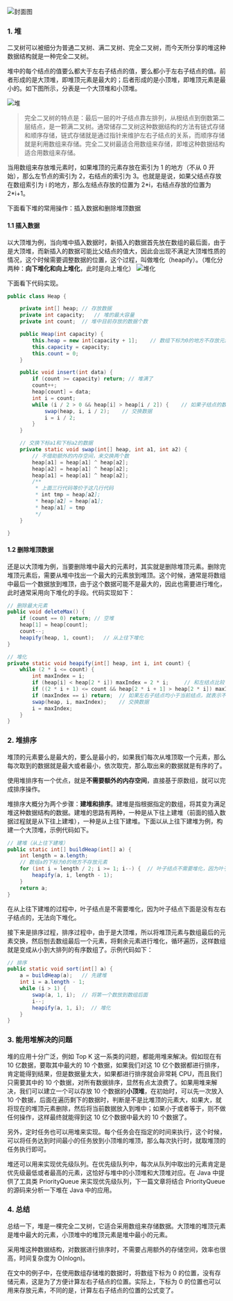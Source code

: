 ![封面图](https://imgkr.cn-bj.ufileos.com/341f1d10-6505-4eda-b94d-74cf1de48ff0.jpg)

### 1. 堆

二叉树可以被细分为普通二叉树、满二叉树、完全二叉树，而今天所分享的堆这种数据结构就是一种完全二叉树。

堆中的每个结点的值要么都大于左右子结点的值，要么都小于左右子结点的值。前者形成的是大顶堆，即堆顶元素是最大的；后者形成的是小顶堆，即堆顶元素是最小的。如下图所示，分表是一个大顶堆和小顶堆。

![堆](https://imgkr.cn-bj.ufileos.com/0cb405b8-0354-4a52-aa91-df760c0a4e19.png)


> 完全二叉树的特点是：最后一层的叶子结点靠左排列，从根结点到倒数第二层结点，是一颗满二叉树。通常储存二叉树这种数据结构的方法有链式存储和顺序存储，链式存储就是通过指针来维护左右子结点的关系，而顺序存储就是利用数组来存储。完全二叉树最适合用数组来存储，即堆这种数据结构适合用数组来存储。

当用数组来存放堆元素时，如果堆顶的元素存放在索引为 1 的地方（不从 0 开始），那么左节点的索引为 2，右结点的索引为 3。也就是是说，如果父结点存放在数组索引为 i 的地方，那么左结点存放的位置为 2\*i，右结点存放的位置为 2\*i+1。

下面看下堆的常用操作：插入数据和删除堆顶数据

#### 1.1 插入数据

以大顶堆为例，当向堆中插入数据时，新插入的数据首先放在数组的最后面，由于是大顶堆，而新插入的数据可能比父结点的值大，因此会出现不满足大顶堆性质的情况，这个时候需要调整数据的位置，这个过程，叫做堆化（heapify）。（堆化分两种：**向下堆化和向上堆化**，此时是向上堆化）
![堆化](https://imgkr.cn-bj.ufileos.com/70dd3709-aec6-49db-9292-e92de416d90f.png)


下面看下代码实现。

```java
public class Heap {

    private int[] heap; // 存放数据
    private int capacity;   // 堆的最大容量
    private int count;  // 堆中目前存放的数据个数

    public Heap(int capacity) {
        this.heap = new int[capacity + 1];    // 数组下标为0的地方不存放元素（这样计算左右子结点的位置的时候，方便表示）
        this.capacity = capacity;
        this.count = 0;
    }

    public void insert(int data) {
        if (count >= capacity) return; // 堆满了
        count++;
        heap[count] = data;
        int i = count;
        while (i / 2 > 0 && heap[i] > heap[i / 2]) {    // 如果子结点的数据比父结点大，就堆化，交换位置
            swap(heap, i, i / 2);    // 交换数据
            i = i / 2;
        }
    }

    // 交换下标a1和下标a2的数据
    private static void swap(int[] heap, int a1, int a2) {
        // 不借助额外的内存空间，来交换两个数
        heap[a1] = heap[a1] ^ heap[a2];
        heap[a2] = heap[a1] ^ heap[a2];
        heap[a1] = heap[a1] ^ heap[a2];
        /**
         * 上面三行代码等价于这几行代码
         * int tmp = heap[a2];
         * heap[a2] = heap[a1];
         * heap[a1] = tmp
         */
    }

}
```

#### 1.2 删除堆顶数据

还是以大顶堆为例，当要删除堆中最大的元素时，其实就是删除堆顶元素。删除完堆顶元素后，需要从堆中找出一个最大的元素放到堆顶。这个时候，通常是将数组中最后一个数据放到堆顶，由于这个数据可能不是最大的，因此也需要进行堆化，此时通常采用向下堆化的手段。代码实现如下：

```java
// 删除最大元素
public void deleteMax() {
    if (count == 0) return; // 空堆
    heap[1] = heap[count];
    count--;
    heapify(heap, 1, count);   // 从上往下堆化
}

// 堆化
private static void heapify(int[] heap, int i, int count) {
    while (2 * i <= count) {
        int maxIndex = i;
        if (heap[i] < heap[2 * i]) maxIndex = 2 * i;     // 和左结点比较
        if ((2 * i + 1) <= count && heap[2 * i + 1] > heap[2 * i]) maxIndex = 2 * i + 1;    // 如果右结点更大，则和右结点交换
        if (maxIndex == i) return;  // 如果左右子结点均小于当前结点，就表示不需要堆化了，直接返回
        swap(heap, i, maxIndex);    // 交换数据
        i = maxIndex;
    }
}
```

### 2. 堆排序

堆顶的元素要么是最大的，要么是最小的，如果我们每次从堆顶取一个元素，那么每次取到的数据就是最大或者最小，依次取完，那么取出来的数据就是有序的了。

使用堆排序有一个优点，就是**不需要额外的内存空间**，直接基于原数组，就可以完成排序操作。

堆排序大概分为两个步骤：**建堆和排序**。建堆是指根据指定的数组，将其变为满足堆这种数据结构的数据。建堆的思路有两种，一种是从下往上建堆（前面的插入数据过程就是从下往上建堆），一种是从上往下建堆。下面以从上往下建堆为例，构建一个大顶堆，示例代码如下。

```java
// 建堆（从上往下建堆）
public static int[] buildHeap(int[] a) {
    int length = a.length;
    // 数组a的下标为0的地方不存放元素
    for (int i = length / 2; i >= 1; i--) {  // 叶子结点不需要堆化，因为叶子结点下面是没有左右子结点的，无法向下堆化
        heapify(a, i, length - 1);
    }
    return a;
}
```

在从上往下建堆的过程中，叶子结点是不需要堆化，因为叶子结点下面是没有左右子结点的，无法向下堆化。

接下来是排序过程，排序过程中，由于是大顶堆，所以将堆顶元素与数组最后的元素交换，然后刨去数组最后一个元素，将剩余元素进行堆化，循环遍历，这样数组就是变成从小到大排列的有序数组了。示例代码如下：

```java
// 排序
public static void sort(int[] a) {
    a = buildHeap(a);   // 先建堆
    int i = a.length - 1;
    while (i > 1) {
        swap(a, 1, i);  // 将第一个数放到数组后面
        i--;
        heapify(a, 1, i);  // 堆化
    }
}
```

### 3. 能用堆解决的问题

堆的应用十分广泛，例如 Top K 这一系类的问题，都能用堆来解决。假如现在有 10 亿数据，要取其中最大的 10 个数据，如果我们对这 10 亿个数据都进行排序，肯定能得到结果，但是数据量太大，如果都进行排序就会非常耗 CPU，而且我们只需要其中的 10 个数据，对所有数据排序，显然有点太浪费了。如果用堆来解决，我们可以建立一个可以存放 10 个数据的**小顶堆**，在初始时，可以先一次放入 10 个数据，后面在遍历剩下的数据时，判断是不是比堆顶的元素大，如果大，就将现在的堆顶元素删除，然后将当前数据放入到堆中；如果小于或者等于，则不做任何操作，这样最终就能得到这 10 亿个数据中最大的 10 个数据了。

另外，定时任务也可以用堆来实现。每个任务会在指定的时间来执行，这个时候，可以将任务达到时间最小的任务放到小顶堆的堆顶，那么每次执行时，就取堆顶的任务执行即可。

堆还可以用来实现优先级队列。在优先级队列中，每次从队列中取出的元素肯定是优先级最低或者最高的元素，这恰好与堆中的小顶堆和大顶堆对应。在 Java 中提供了工具类 PriorityQueue 来实现优先级队列，下一篇文章将结合 PriorityQueue 的源码来分析一下堆在 Java 中的应用。

### 4. 总结

总结一下，堆是一棵完全二叉树，它适合采用数组来存储数据。大顶堆的堆顶元素是堆中最大的元素，小顶堆中的堆顶元素是堆中最小的元素。

采用堆这种数据结构，对数据进行排序时，不需要占用额外的存储空间，效率也很高，时间复杂度为 O(nlogn)。

在文中的例子中，在使用数组存储堆的数据时，将数组下标为 0 的位置，没有存储元素，这是为了方便计算左右子结点的位置。实际上，下标为 0 的位置也可以用来存放元素，不同的是，计算左右子结点的位置的公式变了。
